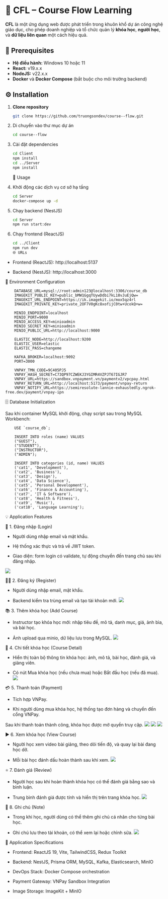 # 📘 CFL – Course Flow Learning

**CFL** là một ứng dụng web được phát triển trong khuôn khổ dự án công nghệ giáo dục, cho phép doanh nghiệp và tổ chức quản lý **khóa học**, **người học**, và **dữ liệu liên quan** một cách hiệu quả.

## 🧩 Prerequisites

- **Hệ điều hành:** Windows 10 hoặc 11
- **React:** v19.x.x
- **NodeJS:** v22.x.x
- **Docker** và **Docker Compose** (bắt buộc cho môi trường backend)

## ⚙️ Installation

1. **Clone repository**
   ```bash
   git clone https://github.com/truongsondev/course--flow.git
   ```
2. Di chuyển vào thư mục dự án
   ```bash
   cd course--flow
   ```
3. Cài đặt dependencies

   ```bash
   cd Client
   npm install
   cd ../Server
   npm install

   ```

   🚀 Usage

4. Khởi động các dịch vụ cơ sở hạ tầng
   ```bash
   cd Server
   docker-compose up -d
   ```
5. Chạy backend (NestJS)
   ```bash
   cd Server
   npm run start:dev
   ```
6. Chạy frontend (ReactJS)
   ```bash
   cd ../Client
   npm run dev
   🌐 URLs
   ```

- Frontend (ReactJS): http://localhost:5137

- Backend (NestJS): http://localhost:3000

🔐 Environment Configuration

        DATABASE_URL=mysql://root:admin123@localhost:3306/course_db
        IMAGEKIT_PUBLIC_KEY=public_bMW1GgqTUywDdbi7kL18vJuEjQw=
        IMAGEKIT_URL_ENDPOINT=https://ik.imagekit.io/mox5qz4rl
        IMAGEKIT_PRIVATE_KEY=private_2OF7V0gKc8xofijC0tw+UcokQ+w=

        MINIO_ENDPOINT=localhost
        MINIO_PORT=9000
        MINIO_ACCESS_KEY=minioadmin
        MINIO_SECRET_KEY=minioadmin
        MINIO_PUBLIC_URL=http://localhost:9000

        ELASTIC_NODE=http://localhost:9200
        ELASTIC_USER=elastic
        ELASTIC_PASS=changeme

        KAFKA_BROKER=localhost:9092
        PORT=3000

        VNPAY_TMN_CODE=9C405PJ5
        VNPAY_HASH_SECRET=C73QP97CZWEKJ3YGIMR4VZPJT67IGJR7
        VNPAY_URL=https://sandbox.vnpayment.vn/paymentv2/vpcpay.html
        VNPAY_RETURN_URL=http://localhost:5173/payment/vnpay-return
        VNPAY_NOTIFY_URL=https://semiresolute-lannie-exhaustedly.ngrok-free.dev/payment/vnpay-ipn

🗄️ Database Initialization

Sau khi container MySQL khởi động, chạy script sau trong MySQL Workbench:

        USE `course_db`;

        INSERT INTO roles (name) VALUES
        ("GUEST"),
        ("STUDENT"),
        ("INSTRUCTOR"),
        ("ADMIN");

        INSERT INTO categories (id, name) VALUES
        ('cat1', 'Development'),
        ('cat2', 'Business'),
        ('cat3', 'Design'),
        ('cat4', 'Data Science'),
        ('cat5', 'Personal Development'),
        ('cat6', 'Finance & Accounting'),
        ('cat7', 'IT & Software'),
        ('cat8', 'Health & Fitness'),
        ('cat9', 'Music'),
        ('cat10', 'Language Learning');

💡 Application Features

🔑 1. Đăng nhập (Login)

- Người dùng nhập email và mật khẩu.

- Hệ thống xác thực và trả về JWT token.

- Giao diện: form login có validate, tự động chuyển đến trang chủ sau khi đăng nhập.

<img src="./public/login.png">

🧍‍♂️ 2. Đăng ký (Register)

- Người dùng nhập email, mật khẩu.

- Backend kiểm tra trùng email và tạo tài khoản mới.
  <img src="./public/register.png">

📚 3. Thêm khóa học (Add Course)

- Instructor tạo khóa học mới: nhập tiêu đề, mô tả, danh mục, giá, ảnh bìa, và bài học.

- Ảnh upload qua minio, dữ liệu lưu trong MySQL.
  <img src="./public/addcourse.png">

🧾 4. Chi tiết khóa học (Course Detail)

- Hiển thị toàn bộ thông tin khóa học: ảnh, mô tả, bài học, đánh giá, và giảng viên.

- Có nút Mua khóa học (nếu chưa mua) hoặc Bắt đầu học (nếu đã mua).
  <img src="./public/detailcourse.png">

💳 5. Thanh toán (Payment)

- Tích hợp VNPay.

- Khi người dùng mua khóa học, hệ thống tạo đơn hàng và chuyển đến cổng VNPay.

Sau khi thanh toán thành công, khóa học được mở quyền truy cập.
<img src="./public/vnpay1.png">
<img src="./public/vnpay2.png">
<img src="./public/vnpay3.png">

▶️ 6. Xem khóa học (View Course)

- Người học xem video bài giảng, theo dõi tiến độ, và quay lại bài đang học dở.

- Mỗi bài học đánh dấu hoàn thành sau khi xem.
  <img src="./public/viewcourse.png">

⭐ 7. Đánh giá (Review)

- Người học sau khi hoàn thành khóa học có thể đánh giá bằng sao và bình luận.

- Trung bình đánh giá được tính và hiển thị trên trang khóa học.
  <img src="./public/review.png">

📝 8. Ghi chú (Note)

- Trong khi học, người dùng có thể thêm ghi chú cá nhân cho từng bài học.

- Ghi chú lưu theo tài khoản, có thể xem lại hoặc chỉnh sửa.
  <img src="./public/note.png">

🧾 Application Specifications

- Frontend: ReactJS 19, Vite, TailwindCSS, Redux Toolkit

- Backend: NestJS, Prisma ORM, MySQL, Kafka, Elasticsearch, MinIO

- DevOps Stack: Docker Compose orchestration

- Payment Gateway: VNPay Sandbox Integration

- Image Storage: ImageKit + MinIO
